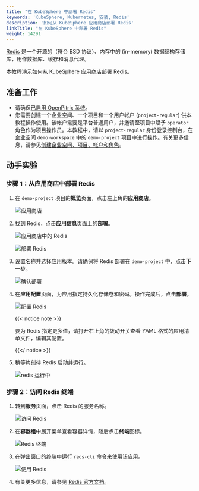 ```yaml
---
title: "在 KubeSphere 中部署 Redis"
keywords: 'KubeSphere, Kubernetes, 安装, Redis'
description: '如何从 KubeSphere 应用商店部署 Redis'
linkTitle: "在 KubeSphere 中部署 Redis"
weight: 14291
---
```


[Redis](https://redis.io/) 是一个开源的（符合 BSD 协议）、内存中的 (in-memory) 数据结构存储库，用作数据库、缓存和消息代理。

本教程演示如何从 KubeSphere 应用商店部署 Redis。

## 准备工作

- 请确保[已启用 OpenPitrix 系统](../../../pluggable-components/app-store/)。
- 您需要创建一个企业空间、一个项目和一个用户帐户 (`project-regular`) 供本教程操作使用。该帐户需要是平台普通用户，并邀请至项目中赋予 `operator` 角色作为项目操作员。本教程中，请以 `project-regular` 身份登录控制台，在企业空间 `demo-workspace` 中的 `demo-project` 项目中进行操作。有关更多信息，请参见[创建企业空间、项目、帐户和角色](../../../quick-start/create-workspace-and-project/)。

## 动手实验

### 步骤 1：从应用商店中部署 Redis

1. 在 `demo-project` 项目的**概览**页面，点击左上角的**应用商店**。

   ![应用商店](/images/docs/zh-cn/appstore/built-in-apps/redis-app/app-store.PNG)

2. 找到 Redis，点击**应用信息**页面上的**部署**。

   ![应用商店中的 Redis](/images/docs/zh-cn/appstore/built-in-apps/redis-app/redis-in-app-store.PNG)

   ![部署 Redis](/images/docs/zh-cn/appstore/built-in-apps/redis-app/deploy-redis.PNG)

3. 设置名称并选择应用版本。请确保将 Redis 部署在 `demo-project` 中，点击**下一步**。

   ![确认部署](/images/docs/zh-cn/appstore/built-in-apps/redis-app/confirm-deployment.PNG)

4. 在**应用配置**页面，为应用指定持久化存储卷和密码。操作完成后，点击**部署**。

   ![配置 Redis](/images/docs/zh-cn/appstore/built-in-apps/redis-app/config-redis.PNG)

   {{< notice note >}}

   要为 Redis 指定更多值，请打开右上角的拨动开关查看 YAML 格式的应用清单文件，编辑其配置。

   {{</ notice >}}

5. 稍等片刻待 Redis 启动并运行。

   ![redis 运行中](/images/docs/zh-cn/appstore/built-in-apps/redis-app/redis-running.PNG)

### 步骤 2：访问 Redis 终端

1. 转到**服务**页面，点击 Redis 的服务名称。

   ![访问 Redis](/images/docs/zh-cn/appstore/built-in-apps/redis-app/access-redis.PNG)

2. 在**容器组**中展开菜单查看容器详情，随后点击**终端**图标。

   ![Redis 终端](/images/docs/zh-cn/appstore/built-in-apps/redis-app/redis-terminal.PNG)

3. 在弹出窗口的终端中运行 `reds-cli` 命令来使用该应用。

   ![使用 Redis](/images/docs/zh-cn/appstore/built-in-apps/redis-app/use-redis.PNG)

4. 有关更多信息，请参见 [Redis 官方文档](https://redis.io/documentation)。

